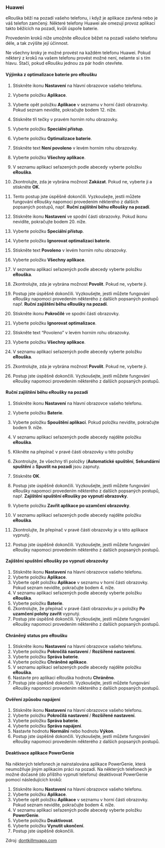 ### Huawei
eRouška běží na pozadí vašeho telefonu, i když je aplikace zavřená nebo je váš telefon zamčený. Některé telefony Huawei ale omezují provoz aplikací takto běžících na pozadí, kvůli úspoře baterie.

Provedením kroků níže umožníte eRoušce běžet na pozadí vašeho telefonu déle, a tak zvýšíte její účinnost.

Ne všechny kroky je možné provést na každém telefonu Huawei. Pokud některý z kroků na vašem telefonu provést možné není, nelamte si s tím hlavu. Stačí, pokud eRoušku jednou za pár hodin otevřete.

#### Výjimka z optimalizace baterie pro eRoušku

1. 	Stiskněte ikonu **Nastavení** na hlavní obrazovce vašeho telefonu.
2. 	Vyberte položku **Aplikace**.
3. 	Vyberte opět položku **Aplikace** v seznamu v horní části obrazovky. Pokud seznam nevidíte, pokračujte bodem 12. níže.
4. 	Stiskněte tři tečky v pravém horním rohu obrazovky.
5. 	Vyberte položku **Speciální přístup**.
6. 	Vyberte položku **Optimalizace baterie**.
7. 	Stiskněte text **Není povoleno** v levém horním rohu obrazovky.
8. 	Vyberte položku **Všechny aplikace**.
9. 	V seznamu aplikací seřazených podle abecedy vyberte položku **eRouška**.
10.  Zkontrolujte, zda je vybrána možnost **Zakázat**. Pokud ne, vyberte ji a stiskněte **OK**.
11.  Tento postup jste úspěšně dokončili. Vyzkoušejte, jestli můžete fungování eRoušky napomoci provedením některého z dalších popsaných postupů, např. **Ruční zajištění běhu eRoušky na pozadí**.

12.  Stiskněte ikonu **Nastavení** ve spodní části obrazovky. Pokud ikonu nevidíte, pokračujte bodem 20. níže.
13.  Vyberte položku **Speciální přístup**.
14.  Vyberte položku **Ignorovat optimalizaci baterie**.
15.  Stiskněte text **Povoleno** v levém horním rohu obrazovky.
16.  Vyberte položku **Všechny aplikace**.
17.  V seznamu aplikací seřazených podle abecedy vyberte položku **eRouška**.
18.  Zkontrolujte, zda je vybrána možnost **Povolit**. Pokud ne, vyberte ji.
19.  Postup jste úspěšně dokončili. Vyzkoušejte, jestli můžete fungování eRoušky napomoci provedením některého z dalších popsaných postupů např. **Ruční zajištění běhu eRoušky na pozadí**.

20.  Stiskněte ikonu **Pokročilé** ve spodní části obrazovky.
21.  Vyberte položku **Ignorovat optimalizace**.
22.  Stiskněte text “Povoleno” v levém horním rohu obrazovky.
23.  Vyberte položku **Všechny aplikace**.
24.  V seznamu aplikací seřazených podle abecedy vyberte položku **eRouška**.
25.  Zkontrolujte, zda je vybrána možnost **Povolit**. Pokud ne, vyberte ji.
26.  Postup jste úspěšně dokončili. Vyzkoušejte, jestli můžete fungování eRoušky napomoci provedením některého z dalších popsaných postupů.

#### Ruční zajištění běhu eRoušky na pozadí

1. 	Stiskněte ikonu **Nastavení** na hlavní obrazovce vašeho telefonu.
2. 	Vyberte položku **Baterie**.
3. 	Vyberte položku **Spouštění aplikací**. Pokud položku nevidíte, pokračujte bodem 9. níže.
4. 	V seznamu aplikací seřazených podle abecedy najděte položku **eRouška**.
5. 	Klikněte na přepínač v pravé části obrazovky u této položky
6. 	Zkontrolujte, že všechny tři položky (**Automatické spuštění**, **Sekundární spuštění** a **Spustit na pozadí** jsou zapnuty.
7. 	Stiskněte **OK**.
8.  Postup jste úspěšně dokončili. Vyzkoušejte, jestli můžete fungování eRoušky napomoci provedením některého z dalších popsaných postupů, např. **Zajištění spuštění eRoušky po vypnutí obrazovky**.

9.   Vyberte položku **Zavřít aplikace po uzamčení obrazovky**.
10.  V seznamu aplikací seřazených podle abecedy najděte položku **eRouška**.
11.  Zkontrolujte, že přepínač v pravé části obrazovky je u této aplikace vypnutý.
12.  Postup jste úspěšně dokončili. Vyzkoušejte, jestli můžete fungování eRoušky napomoci provedením některého z dalších popsaných postupů.

#### Zajištění spuštění eRoušky po vypnutí obrazovky

1. 	Stiskněte ikonu **Nastavení** na hlavní obrazovce vašeho telefonu.
2. 	Vyberte položku **Aplikace**.
3. 	Vyberte opět položku **Aplikace** v seznamu v horní části obrazovky. Pokud seznam nevidíte, pokračujte bodem 4. níže.
4. 	V seznamu aplikací seřazených podle abecedy vyberte položku **eRouška**.
5. 	Vyberte položku **Baterie**.
6. 	Zkontrolujte, že přepínač v pravé části obrazovku je u položky **Po uzamčení polohy zavřít** vypnutý.
7. 	Postup jste úspěšně dokončili. Vyzkoušejte, jestli můžete fungování eRoušky napomoci provedením některého z dalších popsaných postupů.

#### Chráněný status pro eRoušku

1. 	Stiskněte ikonu **Nastavení** na hlavní obrazovce vašeho telefonu.
2. 	Vyberte položku **Pokročilá nastavení** / **Rozšířené nastavení**.
3. 	Vyberte položku **Správa baterie**.
4. 	Vyberte položku **Chráněné aplikace**.
5. 	V seznamu aplikací seřazených podle abecedy najděte položku **eRouška**.
6. 	Nastavte pro aplikaci eRouška hodnotu **Chráněno**.
7. 	Postup jste úspěšně dokončili. Vyzkoušejte, jestli můžete fungování eRoušky napomoci provedením některého z dalších popsaných postupů.

#### Ověření způsobu napájení

1. 	Stiskněte ikonu **Nastavení** na hlavní obrazovce vašeho telefonu.
2. 	Vyberte položku **Pokročilá nastavení** / **Rozšířené nastavení**.
3. 	Vyberte položku **Správa baterie**.
4. 	Vyberte položku **Správa napájení**.
5. 	Nastavte hodnotu **Normální** nebo hodnotu **Výkon**.
6. 	Postup jste úspěšně dokončili. Vyzkoušejte, jestli můžete fungování eRoušky napomoci provedením některého z dalších popsaných postupů.

#### Deaktivace aplikace PowerGenie

Na některých telefonech je nainstalována aplikace PowerGenie, která neumožňuje jiným aplikacím práci na pozadí. Na některých telefonech je možné dočasně (do příštího vypnutí telefonu) deaktivovat PowerGenie pomocí následujících kroků:

1. 	Stiskněte ikonu **Nastavení** na hlavní obrazovce vašeho telefonu.
2. 	Vyberte položku **Aplikace**.
3. 	Vyberte opět položku **Aplikace** v seznamu v horní části obrazovky. Pokud seznam nevidíte, pokračujte bodem 4. níže.
4. 	V seznamu aplikací seřazených podle abecedy vyberte položku **PowerGenie**.
5. 	Vyberte položku **Deaktivovat**.
6. 	Vyberte položku **Vynutit ukončení**.
7. 	Postup jste úspěšně dokončili.

Zdroj: [dontkillmyapp.com](https://dontkillmyapp.com/?utm_source=erouska&utm_medium=odkaz&utm_campaign=koronavirus)

